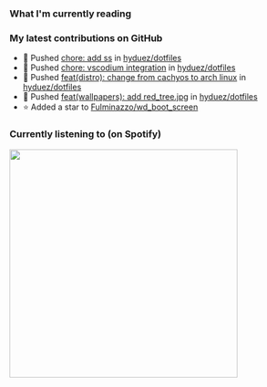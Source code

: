 <!--START_SECTION:waka-->
<!--END_SECTION:waka-->

### What I'm currently reading
<!-- GOODREADS-LIST:START -->
<!-- GOODREADS-LIST:END -->

### My latest contributions on GitHub
<!--START_SECTION:activity-->
- 🍤 Pushed [chore: add ss](https://github.com/hyduez/dotfiles/commit/f0e50b8f79489c9185ed6d0a43f6064b371c1821) in [hyduez/dotfiles](https://github.com/hyduez/dotfiles)
- 🍤 Pushed [chore: vscodium integration](https://github.com/hyduez/dotfiles/commit/cf8cc973d107313760fb72df832d63199d6b73f0) in [hyduez/dotfiles](https://github.com/hyduez/dotfiles)
- 🍤 Pushed [feat(distro): change from cachyos to arch linux](https://github.com/hyduez/dotfiles/commit/72761102492c4e14a21dcf717b336ac8c1170de3) in [hyduez/dotfiles](https://github.com/hyduez/dotfiles)
- 🍤 Pushed [feat(wallpapers): add red_tree.jpg](https://github.com/hyduez/dotfiles/commit/1ce33c5c8f0d38bead3c0287944d722478863aee) in [hyduez/dotfiles](https://github.com/hyduez/dotfiles)
- ⭐ Added a star to [Fulminazzo/wd_boot_screen](https://github.com/Fulminazzo/wd_boot_screen)
<!--END_SECTION:activity-->

### Currently listening to (on Spotify)
<img src="https://spotify-hyduez.vercel.app/api/spotify" width="400em">

